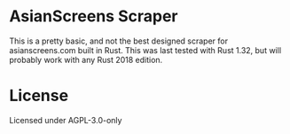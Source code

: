 # AsianScreens Scraper
This is a pretty basic, and not the best designed scraper for asianscreens.com built in Rust.
This was last tested with Rust 1.32, but will probably work with any Rust 2018 edition.

# License
Licensed under AGPL-3.0-only
